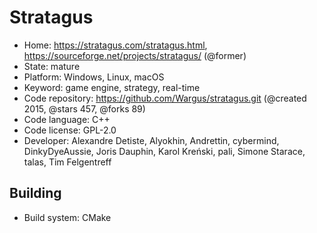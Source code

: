 # Stratagus

- Home: https://stratagus.com/stratagus.html, https://sourceforge.net/projects/stratagus/ (@former)
- State: mature
- Platform: Windows, Linux, macOS
- Keyword: game engine, strategy, real-time
- Code repository: https://github.com/Wargus/stratagus.git (@created 2015, @stars 457, @forks 89)
- Code language: C++
- Code license: GPL-2.0
- Developer: Alexandre Detiste, Alyokhin, Andrettin, cybermind, DinkyDyeAussie, Joris Dauphin, Karol Kreński, pali, Simone Starace, talas, Tim Felgentreff

## Building

- Build system: CMake
